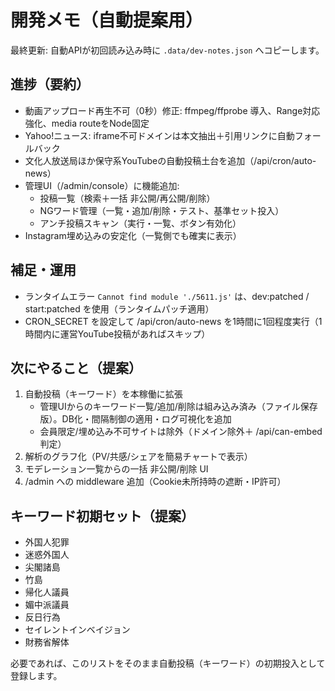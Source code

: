 # 開発メモ（自動提案用）

最終更新: 自動APIが初回読み込み時に `.data/dev-notes.json` へコピーします。

## 進捗（要約）
- 動画アップロード再生不可（0秒）修正: ffmpeg/ffprobe 導入、Range対応強化、media routeをNode固定
- Yahoo!ニュース: iframe不可ドメインは本文抽出＋引用リンクに自動フォールバック
- 文化人放送局ほか保守系YouTubeの自動投稿土台を追加（/api/cron/auto-news）
- 管理UI（/admin/console）に機能追加:
  - 投稿一覧（検索＋一括 非公開/再公開/削除）
  - NGワード管理（一覧・追加/削除・テスト、基準セット投入）
  - アンチ投稿スキャン（実行・一覧、ボタン有効化）
- Instagram埋め込みの安定化（一覧側でも確実に表示）

## 補足・運用
- ランタイムエラー `Cannot find module './5611.js'` は、dev:patched / start:patched を使用（ランタイムパッチ適用）
- CRON_SECRET を設定して /api/cron/auto-news を1時間に1回程度実行（1時間内に運営YouTube投稿があればスキップ）

## 次にやること（提案）
1) 自動投稿（キーワード）を本稼働に拡張
   - 管理UIからのキーワード一覧/追加/削除は組み込み済み（ファイル保存版）。DB化・間隔制御の適用・ログ可視化を追加
   - 会員限定/埋め込み不可サイトは除外（ドメイン除外＋ /api/can-embed 判定）
2) 解析のグラフ化（PV/共感/シェアを簡易チャートで表示）
3) モデレーション一覧からの一括 非公開/削除 UI
4) /admin への middleware 追加（Cookie未所持時の遮断・IP許可）

## キーワード初期セット（提案）
- 外国人犯罪
- 迷惑外国人
- 尖閣諸島
- 竹島
- 帰化人議員
- 媚中派議員
- 反日行為
- セイレントインベイジョン
- 財務省解体

必要であれば、このリストをそのまま自動投稿（キーワード）の初期投入として登録します。

